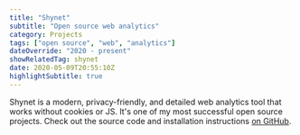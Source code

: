 ```yaml
---
title: "Shynet"
subtitle: "Open source web analytics"
category: Projects
tags: ["open source", "web", "analytics"]
dateOverride: "2020 - present"
showRelatedTag: shynet
date: 2020-05-09T20:55:10Z
highlightSubtitle: true
---
```


Shynet is a modern, privacy-friendly, and detailed web analytics tool that works without cookies or JS. It's one of my most successful open source projects. Check out the source code and installation instructions [on GitHub](https://github.com/milesmcc/shynet).
